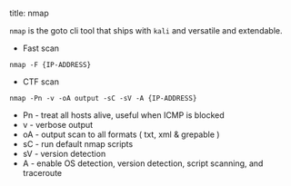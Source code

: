 title: nmap

`nmap` is the goto cli tool that ships with `kali` and versatile and extendable. 

* Fast scan

```
nmap -F {IP-ADDRESS}
```

* CTF scan

```
nmap -Pn -v -oA output -sC -sV -A {IP-ADDRESS}
```

* Pn - treat all hosts alive, useful when ICMP is blocked
* v - verbose output
* oA - output scan to all formats ( txt, xml & grepable )
* sC - run default nmap scripts
* sV - version detection 
* A - enable OS detection, version detection, script scanning, and traceroute